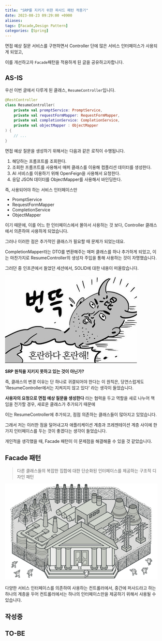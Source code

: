 ```yaml
---
title: "SRP를 지키기 위한 파사드 패턴 적용기"
date: 2023-08-23 09:29:00 +0900
aliases: 
tags: [Facade,Design Pattern]
categories: [Spring]
---
```


면접 예상 질문 서비스를 구현하면서 Controller 단에 많은 서비스 인터페이스가 사용되게 되었고,

이를 개선하고자 `Facade`패턴을 적용하게 된 글을 공유하고자합니다.

## **AS-IS**

우선 이번 글에서 다루게 된 클래스, `ResumeController`입니다.

```kotlin
@RestController
class ResumeController(
	private val promptService: PromptService,
	private val requestFormMapper: RequestFormMapper,
	private val completionService: CompletionService,
	private val objectMapper : ObjectMapper
) {
	// ...
}
```

면접 예상 질문을 생성하기 위해서는 다음과 같은 로직이 수행됩니다.

1. 해당하는 프롬프트를 조회한다.
2. 조회한 프롬프트를 사용해서 매퍼 클래스를 이용해 컴플리션 데이터를 생성한다.
3. AI 서비스를 이용하기 위해 OpenFeign을 사용해서 요청한다.
4. 응답 JSON 데이터를 ObjectMapper를 사용해서 바인딩한다.

즉, 사용되어야 하는 서비스 인터페이스만

- PromptService
- RequestFormMapper
- CompletionService
- ObjectMapper

이기 때문에, 이를 어느 한 인터페이스에서 몰아서 사용하는 것 보다, Controller 클래스에서 의존하여 사용하게 되었습니다.

그러나 이러한 점은 추가적인 클래스가 필요할 때 문제가 되었는데요.

CompletionMapper라는 DTO를 변환해주는 매퍼 클래스를 하나 추가하게 되었고, 이는 마찬가지로 ResumeController의 생성자 주입을 통해 사용하는 것이 자명했습니다.

그러던 중 인프콘에서 들었던 세션에서, SOLID에 대한 내용이 떠올랐습니다.

![confuse](/assets/img/2023-08-23-facade/confuse.webp)

**SRP 원칙을 지키지 못하고 있는 것이 아닌가?** 

즉, 클래스의 변경 이유는 단 하나로 귀결되어야 한다는 이 원칙은, 당연스럽게도 'ResumeController에서는 지켜지지 않고 있다' 라는 생각이 들었습니다.

**사용자의 요청으로 면접 예상 질문을 생성한다** 라는 협력을 두고 역할을 새로 나누어 책임을 전가할 경우, 새로운 클래스가 추가되기 때문에

이는 ResumeController에 추가되고, 점점 의존하는 클래스들이 많아지고 있었습니다.

그래서 저는 이러한 점을 덜어내고자 애플리케이션 계층과 프레젠테이션 계층 사이에 한가지 인터페이스를 두는 것이 좋겠다는 생각이 들었습니다.

개인적을 생각했을 때, Facade 패턴이 이 문제점을 해결해줄 수 있을 것 같았습니다.

## **Facade 패턴**

> 다른 클래스들의 복잡한 집합에 대한 단순화된 인터페이스를 제공하는 구조적 디자인 패턴

![introduce](/assets/img/2023-08-23-facade/introduce.webp)

다양한 서비스 인터페이스를 의존하여 사용하는 컨트롤러에서, 중간에 퍼사드라고 하는 하나의 계층을 두어 컨트롤러에서는 하나의 인터페이스만을 제공하기 위해서 사용될 수 있습니다.

## 작성중

## **TO-BE**
